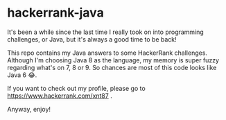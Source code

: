 # hackerrank-java

It's been a while since the last time I really took on into programming challenges, or Java, but it's always a good
time to be back!

This repo contains my Java answers to some HackerRank challenges. Although I'm choosing Java 8 as the language, my
memory is super fuzzy regarding what's on 7, 8 or 9. So chances are most of this code looks like Java 6 :joy:.

If you want to check out my profile, please go to https://www.hackerrank.com/xnt87 .

Anyway, enjoy!
